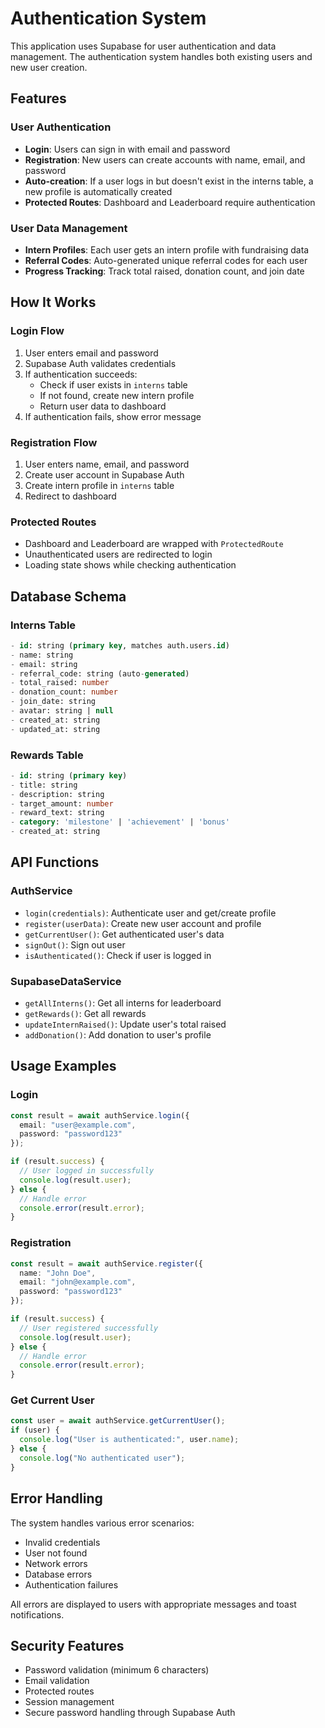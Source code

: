 # Authentication System

This application uses Supabase for user authentication and data management. The authentication system handles both existing users and new user creation.

## Features

### User Authentication
- **Login**: Users can sign in with email and password
- **Registration**: New users can create accounts with name, email, and password
- **Auto-creation**: If a user logs in but doesn't exist in the interns table, a new profile is automatically created
- **Protected Routes**: Dashboard and Leaderboard require authentication

### User Data Management
- **Intern Profiles**: Each user gets an intern profile with fundraising data
- **Referral Codes**: Auto-generated unique referral codes for each user
- **Progress Tracking**: Track total raised, donation count, and join date

## How It Works

### Login Flow
1. User enters email and password
2. Supabase Auth validates credentials
3. If authentication succeeds:
   - Check if user exists in `interns` table
   - If not found, create new intern profile
   - Return user data to dashboard
4. If authentication fails, show error message

### Registration Flow
1. User enters name, email, and password
2. Create user account in Supabase Auth
3. Create intern profile in `interns` table
4. Redirect to dashboard

### Protected Routes
- Dashboard and Leaderboard are wrapped with `ProtectedRoute`
- Unauthenticated users are redirected to login
- Loading state shows while checking authentication

## Database Schema

### Interns Table
```sql
- id: string (primary key, matches auth.users.id)
- name: string
- email: string
- referral_code: string (auto-generated)
- total_raised: number
- donation_count: number
- join_date: string
- avatar: string | null
- created_at: string
- updated_at: string
```

### Rewards Table
```sql
- id: string (primary key)
- title: string
- description: string
- target_amount: number
- reward_text: string
- category: 'milestone' | 'achievement' | 'bonus'
- created_at: string
```

## API Functions

### AuthService
- `login(credentials)`: Authenticate user and get/create profile
- `register(userData)`: Create new user account and profile
- `getCurrentUser()`: Get authenticated user's data
- `signOut()`: Sign out user
- `isAuthenticated()`: Check if user is logged in

### SupabaseDataService
- `getAllInterns()`: Get all interns for leaderboard
- `getRewards()`: Get all rewards
- `updateInternRaised()`: Update user's total raised
- `addDonation()`: Add donation to user's profile

## Usage Examples

### Login
```typescript
const result = await authService.login({ 
  email: "user@example.com", 
  password: "password123" 
});

if (result.success) {
  // User logged in successfully
  console.log(result.user);
} else {
  // Handle error
  console.error(result.error);
}
```

### Registration
```typescript
const result = await authService.register({
  name: "John Doe",
  email: "john@example.com",
  password: "password123"
});

if (result.success) {
  // User registered successfully
  console.log(result.user);
} else {
  // Handle error
  console.error(result.error);
}
```

### Get Current User
```typescript
const user = await authService.getCurrentUser();
if (user) {
  console.log("User is authenticated:", user.name);
} else {
  console.log("No authenticated user");
}
```

## Error Handling

The system handles various error scenarios:
- Invalid credentials
- User not found
- Network errors
- Database errors
- Authentication failures

All errors are displayed to users with appropriate messages and toast notifications.

## Security Features

- Password validation (minimum 6 characters)
- Email validation
- Protected routes
- Session management
- Secure password handling through Supabase Auth 